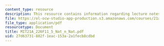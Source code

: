 ```yaml
---
content_type: resource
description: This resource contains information regarding lecture notes.
file: https://ol-ocw-studio-app-production.s3.amazonaws.com/courses/21a-226-ethnic-and-national-identity-fall-2011/27d63731882f1eac153a2a1fecb8cdbd_MIT21A_226F11_5_Nat_n_Nat.pdf
file_type: application/pdf
resourcetype: Document
title: MIT21A_226F11_5_Nat_n_Nat.pdf
uid: 27d63731-882f-1eac-153a-2a1fecb8cdbd
---
```


